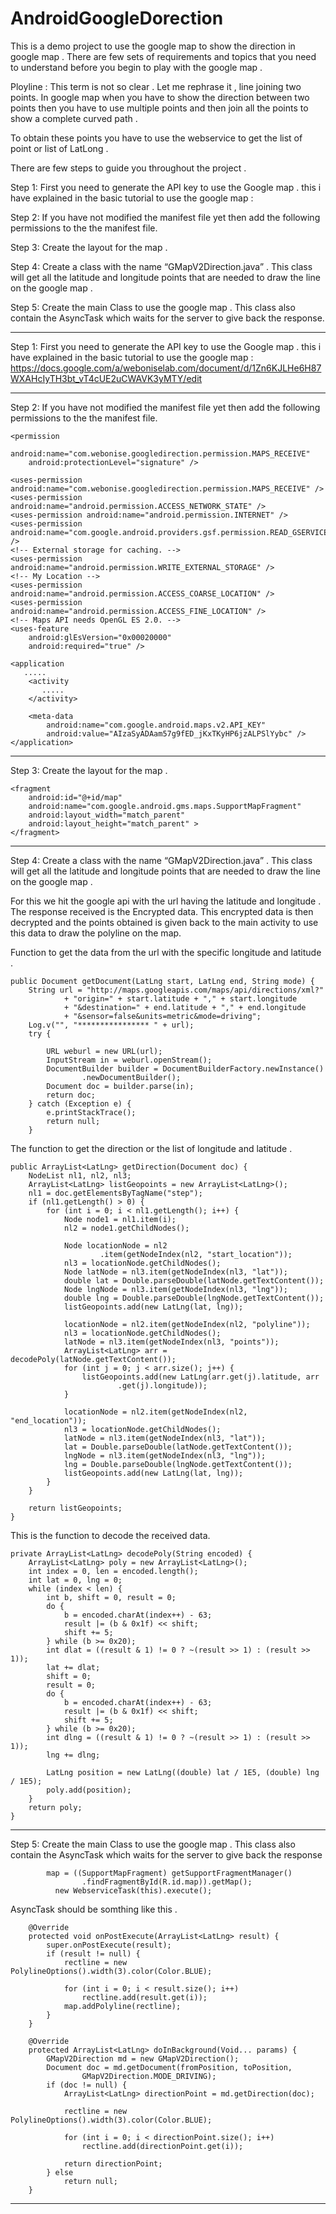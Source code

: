 AndroidGoogleDorection
======================
This is a demo project to use the google map to show the direction in google map .
There are few sets of requirements and topics that you need to understand before you begin to play with the google map .

Ployline : This term is not so clear . Let me rephrase it , line joining two points.
		In google map when you have to show the direction between two points then you have to use multiple points and then join all the points to show a complete curved path . 

To obtain these points you have to use the webservice to get the list of point or list of LatLong .

There are few steps to guide you throughout the project .

Step 1: First you need to generate the API key to use the Google map .
	this i have explained in the basic tutorial to use the google map : 

Step 2: If you have not modified the manifest file yet then add the following permissions to the the manifest file. 

Step 3: Create the layout for the map .

Step 4: Create a class with the name “GMapV2Direction.java” . This class will get all the latitude and longitude points that are needed to draw the line on the google map .

Step 5: Create the main Class to use the google map .  This class also contain the AsyncTask  which waits for the server to give back the response.
____________________________________________________________________________________________________________________________________________________________
Step 1: First you need to generate the API key to use the Google map .
	this i have explained in the basic tutorial to use the google map : 
	https://docs.google.com/a/weboniselab.com/document/d/1Zn6KJLHe6H87WXAHcIyTH3bt_vT4cUE2uCWAVK3yMTY/edit

____________________________________________________________________________________________________________________________________________________________
Step 2: If you have not modified the manifest file yet then add the following permissions to the the manifest file. 

    <permission
        android:name="com.webonise.googledirection.permission.MAPS_RECEIVE"
        android:protectionLevel="signature" />

    <uses-permission android:name="com.webonise.googledirection.permission.MAPS_RECEIVE" />
    <uses-permission android:name="android.permission.ACCESS_NETWORK_STATE" />
    <uses-permission android:name="android.permission.INTERNET" />
    <uses-permission android:name="com.google.android.providers.gsf.permission.READ_GSERVICES" />
    <!-- External storage for caching. -->
    <uses-permission android:name="android.permission.WRITE_EXTERNAL_STORAGE" />
    <!-- My Location -->
    <uses-permission android:name="android.permission.ACCESS_COARSE_LOCATION" />
    <uses-permission android:name="android.permission.ACCESS_FINE_LOCATION" />
    <!-- Maps API needs OpenGL ES 2.0. -->
    <uses-feature
        android:glEsVersion="0x00020000"
        android:required="true" />

    <application
       .....
        <activity
           .....
        </activity>

        <meta-data
            android:name="com.google.android.maps.v2.API_KEY"
            android:value="AIzaSyADAam57g9fED_jKxTKyHP6jzALPSlYybc" />
    </application>

____________________________________________________________________________________________________________________________________________________________

Step 3: Create the layout for the map .

    <fragment
        android:id="@+id/map"
        android:name="com.google.android.gms.maps.SupportMapFragment"
        android:layout_width="match_parent"
        android:layout_height="match_parent" >
    </fragment>
____________________________________________________________________________________________________________________________________________________________
Step 4: Create a class with the name “GMapV2Direction.java” . 
This class will get all the latitude and longitude points that are needed to draw the line on the google map .

For this we hit the google api with the url having the latitude and longitude .
The response received is the Encrypted data.
This encrypted data is then decrypted and the points obtained is given back to the main
activity to use this data to draw the polyline on the map.

Function to get the data from the url with the specific longitude and latitude .

	public Document getDocument(LatLng start, LatLng end, String mode) {
		String url = "http://maps.googleapis.com/maps/api/directions/xml?"
				+ "origin=" + start.latitude + "," + start.longitude
				+ "&destination=" + end.latitude + "," + end.longitude
				+ "&sensor=false&units=metric&mode=driving";
		Log.v("", "**************** " + url);
		try {

			URL weburl = new URL(url);
			InputStream in = weburl.openStream();
			DocumentBuilder builder = DocumentBuilderFactory.newInstance()
					.newDocumentBuilder();
			Document doc = builder.parse(in);
			return doc;
		} catch (Exception e) {
			e.printStackTrace();
			return null;
		}


The function to get the direction or the list of longitude and latitude .


	public ArrayList<LatLng> getDirection(Document doc) {
		NodeList nl1, nl2, nl3;
		ArrayList<LatLng> listGeopoints = new ArrayList<LatLng>();
		nl1 = doc.getElementsByTagName("step");
		if (nl1.getLength() > 0) {
			for (int i = 0; i < nl1.getLength(); i++) {
				Node node1 = nl1.item(i);
				nl2 = node1.getChildNodes();

				Node locationNode = nl2
						.item(getNodeIndex(nl2, "start_location"));
				nl3 = locationNode.getChildNodes();
				Node latNode = nl3.item(getNodeIndex(nl3, "lat"));
				double lat = Double.parseDouble(latNode.getTextContent());
				Node lngNode = nl3.item(getNodeIndex(nl3, "lng"));
				double lng = Double.parseDouble(lngNode.getTextContent());
				listGeopoints.add(new LatLng(lat, lng));

				locationNode = nl2.item(getNodeIndex(nl2, "polyline"));
				nl3 = locationNode.getChildNodes();
				latNode = nl3.item(getNodeIndex(nl3, "points"));
				ArrayList<LatLng> arr = decodePoly(latNode.getTextContent());
				for (int j = 0; j < arr.size(); j++) {
					listGeopoints.add(new LatLng(arr.get(j).latitude, arr
							.get(j).longitude));
				}

				locationNode = nl2.item(getNodeIndex(nl2, "end_location"));
				nl3 = locationNode.getChildNodes();
				latNode = nl3.item(getNodeIndex(nl3, "lat"));
				lat = Double.parseDouble(latNode.getTextContent());
				lngNode = nl3.item(getNodeIndex(nl3, "lng"));
				lng = Double.parseDouble(lngNode.getTextContent());
				listGeopoints.add(new LatLng(lat, lng));
			}
		}

		return listGeopoints;
	}


This is the function to decode the received data.


	private ArrayList<LatLng> decodePoly(String encoded) {
		ArrayList<LatLng> poly = new ArrayList<LatLng>();
		int index = 0, len = encoded.length();
		int lat = 0, lng = 0;
		while (index < len) {
			int b, shift = 0, result = 0;
			do {
				b = encoded.charAt(index++) - 63;
				result |= (b & 0x1f) << shift;
				shift += 5;
			} while (b >= 0x20);
			int dlat = ((result & 1) != 0 ? ~(result >> 1) : (result >> 1));
			lat += dlat;
			shift = 0;
			result = 0;
			do {
				b = encoded.charAt(index++) - 63;
				result |= (b & 0x1f) << shift;
				shift += 5;
			} while (b >= 0x20);
			int dlng = ((result & 1) != 0 ? ~(result >> 1) : (result >> 1));
			lng += dlng;

			LatLng position = new LatLng((double) lat / 1E5, (double) lng / 1E5);
			poly.add(position);
		}
		return poly;
	}

____________________________________________________________________________________________________________________________________________________________
Step 5: Create the main Class to use the google map .
This class also contain the AsyncTask  which waits for the server to give back the response

			map = ((SupportMapFragment) getSupportFragmentManager()
					.findFragmentById(R.id.map)).getMap();
			  new WebserviceTask(this).execute();


AsyncTask should be somthing like this . 

		@Override
		protected void onPostExecute(ArrayList<LatLng> result) {
			super.onPostExecute(result);
			if (result != null) {
				rectline = new PolylineOptions().width(3).color(Color.BLUE);

				for (int i = 0; i < result.size(); i++)
					rectline.add(result.get(i));
				map.addPolyline(rectline);
			}
		}

		@Override
		protected ArrayList<LatLng> doInBackground(Void... params) {
			GMapV2Direction md = new GMapV2Direction();
			Document doc = md.getDocument(fromPosition, toPosition,
					GMapV2Direction.MODE_DRIVING);
			if (doc != null) {
				ArrayList<LatLng> directionPoint = md.getDirection(doc);

				rectline = new PolylineOptions().width(3).color(Color.BLUE);

				for (int i = 0; i < directionPoint.size(); i++)
					rectline.add(directionPoint.get(i));

				return directionPoint;
			} else
				return null;
		}

____________________________________________________________________________________________________________________________________________________________

